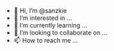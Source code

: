 - 👋 Hi, I’m @sanzkie
- 👀 I’m interested in ...
- 🌱 I’m currently learning ...
- 💞️ I’m looking to collaborate on ...
- 📫 How to reach me ...

<!---
sanzkie/sanzkie is a ✨ special ✨ repository because its `README.md` (this file) appears on your GitHub profile.
You can click the Preview link to take a look at your changes.
--->
